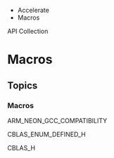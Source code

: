 

- Accelerate
-  Macros 

API Collection

# Macros

## Topics

### Macros

ARM_NEON_GCC_COMPATIBILITY

CBLAS_ENUM_DEFINED_H

CBLAS_H

